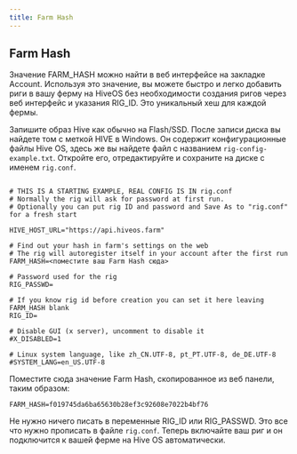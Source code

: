 ```yaml
---
title: Farm Hash
---
```


## Farm Hash
Значение FARM_HASH можно найти в веб интерфейсе на закладке Account. Используя это значение, вы можете быстро и легко добавить риги в вашу ферму на HiveOS без необходимости создания ригов через веб интерфейс и указания RIG_ID. Это уникальный хеш для каждой фермы.

Запишите образ Hive как обычно на Flash/SSD. После записи диска вы найдете том с меткой HIVE в Windows. Он содержит конфигурационные файлы Hive OS, здесь же вы найдете файл с названием `rig-config-example.txt`. Откройте его, отредактируйте и сохраните на диске с именем `rig.conf`.
<pre><code>
# THIS IS A STARTING EXAMPLE, REAL CONFIG IS IN rig.conf
# Normally the rig will ask for password at first run.
# Optionally you can put rig ID and password and Save As to "rig.conf" for a fresh start

HIVE_HOST_URL="https://api.hiveos.farm"

# Find out your hash in farm's settings on the web
# The rig will autoregister itself in your account after the first run
FARM_HASH=<поместите ваш Farm Hash сюда>

# Password used for the rig
RIG_PASSWD=

# If you know rig id before creation you can set it here leaving FARM_HASH blank
RIG_ID=

# Disable GUI (x server), uncomment to disable it
#X_DISABLED=1

# Linux system language, like zh_CN.UTF-8, pt_PT.UTF-8, de_DE.UTF-8
#SYSTEM_LANG=en_US.UTF-8
</code></pre>
Поместите сюда значение Farm Hash, скопированное из веб панели, таким образом:

`FARM_HASH=f019745da6ba65630b28ef3c92608e7022b4bf76`

Не нужно ничего писать в переменные RIG_ID или RIG_PASSWD.
Это все что нужно прописать в файле `rig.conf`.
Теперь включайте ваш риг и он подключится к вашей ферме на Hive OS автоматически.
